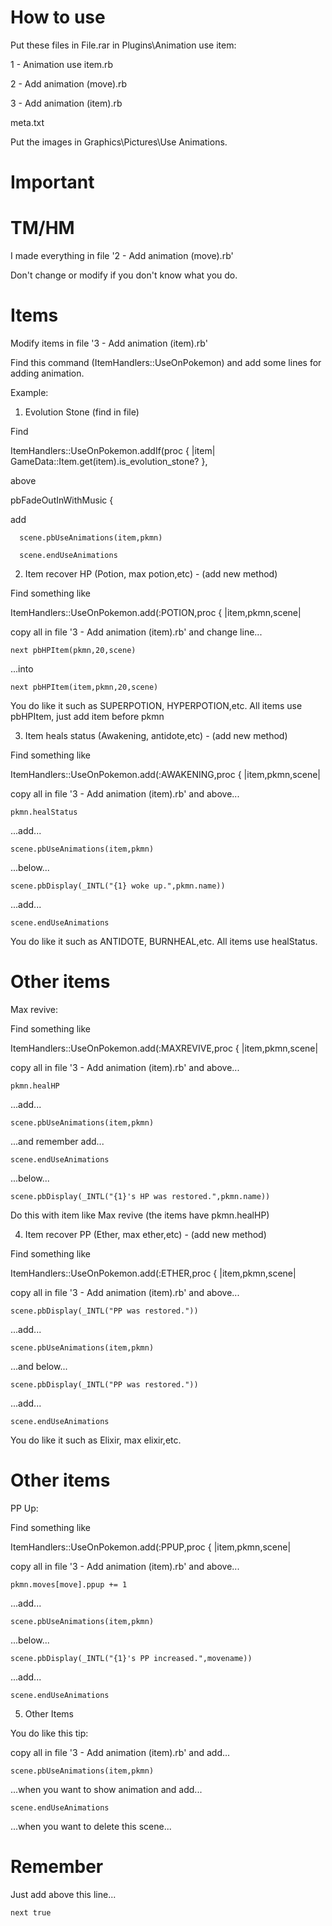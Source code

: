 # How to use 

Put these files in File.rar in Plugins\Animation use item:

 1 - Animation use item.rb

 2 - Add animation (move).rb

 3 - Add animation (item).rb

 meta.txt

Put the images in Graphics\Pictures\Use Animations.



# Important 



# TM/HM 

I made everything in file '2 - Add animation (move).rb'

Don't change or modify if you don't know what you do.



# Items 

Modify items in file '3 - Add animation (item).rb'



Find this command (ItemHandlers::UseOnPokemon) and add some lines for adding animation.

Example:



1) Evolution Stone (find in file)

Find

ItemHandlers::UseOnPokemon.addIf(proc { |item| GameData::Item.get(item).is_evolution_stone? },



above

pbFadeOutInWithMusic {



add

      scene.pbUseAnimations(item,pkmn)

      scene.endUseAnimations



2) Item recover HP (Potion, max potion,etc) - (add new method)

Find something like

ItemHandlers::UseOnPokemon.add(:POTION,proc { |item,pkmn,scene|



copy all in file '3 - Add animation (item).rb' and change line...

	next pbHPItem(pkmn,20,scene)

...into

	next pbHPItem(item,pkmn,20,scene)

You do like it such as SUPERPOTION, HYPERPOTION,etc. All items use pbHPItem, just add item before pkmn



3) Item heals status (Awakening, antidote,etc) - (add new method)

Find something like

ItemHandlers::UseOnPokemon.add(:AWAKENING,proc { |item,pkmn,scene|



copy all in file '3 - Add animation (item).rb' and above...

	pkmn.healStatus

...add...

	scene.pbUseAnimations(item,pkmn)

...below...

	scene.pbDisplay(_INTL("{1} woke up.",pkmn.name))

...add...

	scene.endUseAnimations

You do like it such as ANTIDOTE, BURNHEAL,etc. All items use healStatus.



# Other items 

Max revive:

Find something like

ItemHandlers::UseOnPokemon.add(:MAXREVIVE,proc { |item,pkmn,scene|



copy all in file '3 - Add animation (item).rb' and above...

	pkmn.healHP

...add...

	scene.pbUseAnimations(item,pkmn)

...and remember add...

	scene.endUseAnimations

...below...

	scene.pbDisplay(_INTL("{1}'s HP was restored.",pkmn.name))

Do this with item like Max revive (the items have pkmn.healHP)



4) Item recover PP (Ether, max ether,etc) - (add new method)

Find something like

ItemHandlers::UseOnPokemon.add(:ETHER,proc { |item,pkmn,scene|



copy all in file '3 - Add animation (item).rb' and above...

	scene.pbDisplay(_INTL("PP was restored."))

...add...

	scene.pbUseAnimations(item,pkmn)

...and below...

	scene.pbDisplay(_INTL("PP was restored."))

...add...

	scene.endUseAnimations

You do like it such as Elixir, max elixir,etc.



# Other items 

PP Up:

Find something like

ItemHandlers::UseOnPokemon.add(:PPUP,proc { |item,pkmn,scene|



copy all in file '3 - Add animation (item).rb' and above...

	pkmn.moves[move].ppup += 1

...add...

	scene.pbUseAnimations(item,pkmn)

...below...

	scene.pbDisplay(_INTL("{1}'s PP increased.",movename))

...add...

	scene.endUseAnimations



5) Other Items

You do like this tip:



copy all in file '3 - Add animation (item).rb' and add...

	scene.pbUseAnimations(item,pkmn)

...when you want to show animation and add...

	scene.endUseAnimations

...when you want to delete this scene...



# Remember  

Just add above this line...

	next true